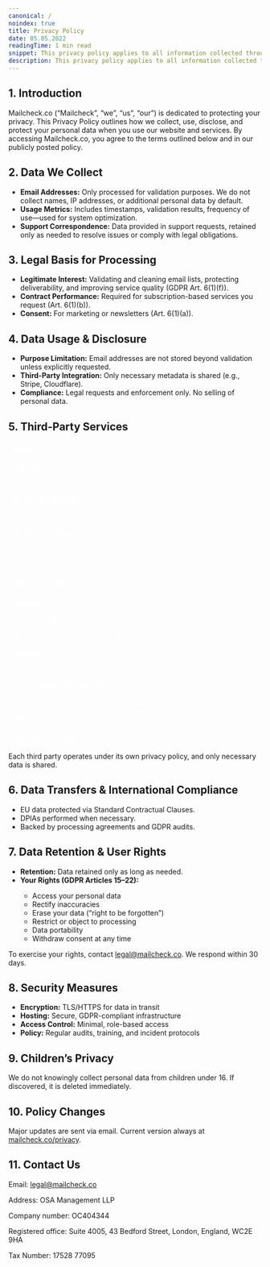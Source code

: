 ```yaml
---
canonical: /
noindex: true
title: Privacy Policy
date: 05.05.2022
readingTime: 1 min read
snippet: This privacy policy applies to all information collected through our website (such as mailcheck.co).
description: This privacy policy applies to all information collected through our website (such as mailcheck.co).
---
```


  <div class="section">
    <h2>1. Introduction</h2>
    <p>Mailcheck.co (“Mailcheck”, “we”, “us”, “our”) is dedicated to protecting your privacy. This Privacy Policy outlines how we collect, use, disclose, and protect your personal data when you use our website and services. By accessing Mailcheck.co, you agree to the terms outlined below and in our publicly posted policy.</p>
  </div>

  <div class="section">
    <h2>2. Data We Collect</h2>
    <ul>
      <li><strong>Email Addresses:</strong> Only processed for validation purposes. We do not collect names, IP addresses, or additional personal data by default.</li>
      <li><strong>Usage Metrics:</strong> Includes timestamps, validation results, frequency of use—used for system optimization.</li>
      <li><strong>Support Correspondence:</strong> Data provided in support requests, retained only as needed to resolve issues or comply with legal obligations.</li>
    </ul>
  </div>

  <div class="section">
    <h2>3. Legal Basis for Processing</h2>
    <ul>
      <li><strong>Legitimate Interest:</strong> Validating and cleaning email lists, protecting deliverability, and improving service quality (GDPR Art. 6(1)(f)).</li>
      <li><strong>Contract Performance:</strong> Required for subscription-based services you request (Art. 6(1)(b)).</li>
      <li><strong>Consent:</strong> For marketing or newsletters (Art. 6(1)(a)).</li>
    </ul>
  </div>

  <div class="section">
    <h2>4. Data Usage & Disclosure</h2>
    <ul>
      <li><strong>Purpose Limitation:</strong> Email addresses are not stored beyond validation unless explicitly requested.</li>
      <li><strong>Third-Party Integration:</strong> Only necessary metadata is shared (e.g., Stripe, Cloudflare).</li>
      <li><strong>Compliance:</strong> Legal requests and enforcement only. No selling of personal data.</li>
    </ul>
  </div>

  <div class="section">
  <h2>5. Third-Party Services</h2>
  <div class="services-grid">
    <div>
    <div class="header service">Service</div>
    <div class="service"> Calendly </div>
    <div class="service">Cloudflare</div>
    <div class="service">Google Tag Manager</div>
    <div class="service">Meta Events (Facebook Pixel)</div>
    <div class="service">SendGrid / Mailgun</div>
    <div class="service">Stripe</div>
    <div class="service">Google Analytics 4</div>
    <div class="service">Mailchimp (optional)</div>
    </div>
    <div>
    <div class="header purpose">Purpose</div>
    <div class="purpose">Call scheduling for support</div>
    <div class="purpose">Performance & security (CDN, DDoS)</div>
    <div class="purpose">Managing tracking and analytics scripts</div>
    <div class="purpose">Conversion tracking</div>
    <div class="purpose">Transactional and notification emails</div>
    <div class="purpose">Payment processing (incl. AppSumo deals)</div>
    <div class="purpose">Website analytics and performance</div>
    <div class="purpose">Newsletter mailings</div>
    </div>
  </div>

  <p>Each third party operates under its own privacy policy, and only necessary data is shared.</p>
</div>

  <div class="section">
    <h2>6. Data Transfers & International Compliance</h2>
    <ul>
      <li>EU data protected via Standard Contractual Clauses.</li>
      <li>DPIAs performed when necessary.</li>
      <li>Backed by processing agreements and GDPR audits.</li>
    </ul>
  </div>

  <div class="section">
    <h2>7. Data Retention & User Rights</h2>
    <ul>
    <li><strong>Retention:</strong> Data retained only as long as needed.</li>
    <li><strong>Your Rights (GDPR Articles 15–22):</strong></li>
    <ul>
      <li>Access your personal data</li>
      <li>Rectify inaccuracies</li>
      <li>Erase your data (“right to be forgotten”)</li>
      <li>Restrict or object to processing</li>
      <li>Data portability</li>
      <li>Withdraw consent at any time</li>
    </ul>
    </ul>
    <p>To exercise your rights, contact <a href="mailto:legal@mailcheck.co">legal@mailcheck.co</a>. We respond within 30 days.</p>
  </div>

  <div class="section">
    <h2>8. Security Measures</h2>
    <ul>
      <li><strong>Encryption:</strong> TLS/HTTPS for data in transit</li>
      <li><strong>Hosting:</strong> Secure, GDPR-compliant infrastructure</li>
      <li><strong>Access Control:</strong> Minimal, role-based access</li>
      <li><strong>Policy:</strong> Regular audits, training, and incident protocols</li>
    </ul>
  </div>

  <div class="section">
    <h2>9. Children’s Privacy</h2>
    <p>We do not knowingly collect personal data from children under 16. If discovered, it is deleted immediately.</p>
  </div>

  <div class="section">
    <h2>10. Policy Changes</h2>
    <p>Major updates are sent via email. Current version always at <a href="https://mailcheck.co/privacy">mailcheck.co/privacy</a>.</p>
  </div>

  <div class="section">
    <h2>11. Contact Us</h2>
    <p>Email: <a href="mailto:legal@mailcheck.co">legal@mailcheck.co</a></p>
    <p>Address: OSA Management LLP</p>
    <p>Company number: OC404344</p>
    <p>Registered office: Suite 4005, 43 Bedford Street, London, England, WC2E 9HA</p>
    <p>Tax Number: 17528 77095</p>
  </div>
<style> 
    .services-grid {
        display: grid;
        grid-template-columns: 1fr ;
        gap: 8px 16px;
        align-items: start;
        margin-top: 10px;
        color: #ffffff;
    }
    .services-grid .header {
        font-weight: bold;
        padding: 8px;
    }
    .services-grid .service,
    .services-grid .purpose {
        padding: 8px;
    }
    @media screen and (min-width: 1280px) {
        .services-grid {
            grid-template-columns: 1fr 1fr;
        }
    }

</style>
